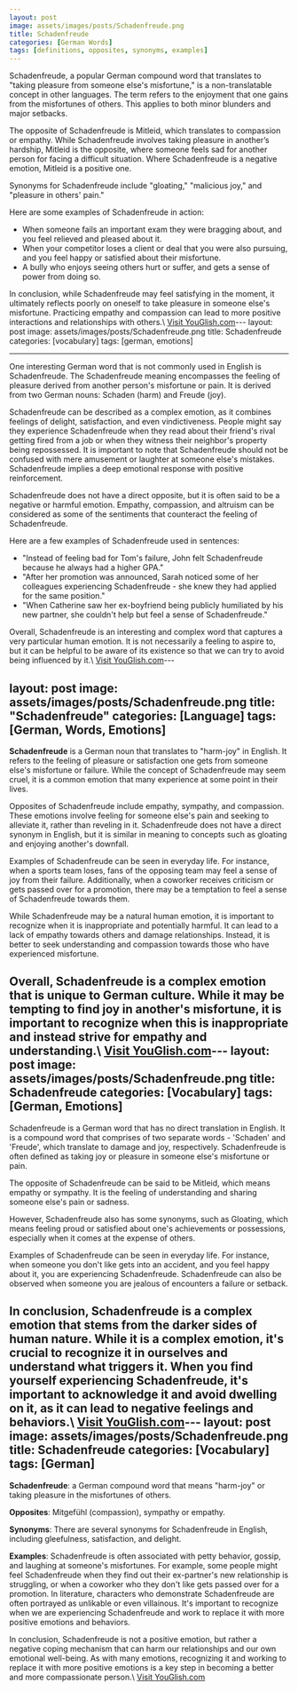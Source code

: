 ```yaml
---
layout: post
image: assets/images/posts/Schadenfreude.png
title: Schadenfreude
categories: [German Words]
tags: [definitions, opposites, synonyms, examples]
---
```


Schadenfreude, a popular German compound word that translates to "taking pleasure from someone else's misfortune," is a non-translatable concept in other languages. The term refers to the enjoyment that one gains from the misfortunes of others. This applies to both minor blunders and major setbacks.

The opposite of Schadenfreude is Mitleid, which translates to compassion or empathy. While Schadenfreude involves taking pleasure in another’s hardship, Mitleid is the opposite, where someone feels sad for another person for facing a difficult situation. Where Schadenfreude is a negative emotion, Mitleid is a positive one.

Synonyms for Schadenfreude include "gloating," "malicious joy," and "pleasure in others' pain."

Here are some examples of Schadenfreude in action: 

- When someone fails an important exam they were bragging about, and you feel relieved and pleased about it.
- When your competitor loses a client or deal that you were also pursuing, and you feel happy or satisfied about their misfortune.
- A bully who enjoys seeing others hurt or suffer, and gets a sense of power from doing so.

In conclusion, while Schadenfreude may feel satisfying in the moment, it ultimately reflects poorly on oneself to take pleasure in someone else's misfortune. Practicing empathy and compassion can lead to more positive interactions and relationships with others.\ <a id="yg-widget-0" class="youglish-widget" data-query="Schadenfreude" data-lang="german" data-components="8412" data-auto-start="0" data-bkg-color="theme_light" data-title="How%20to%20pronounce%20Schadenfreude%20in%20German"  rel="nofollow" href="https://youglish.com">Visit YouGlish.com</a><script async src="https://youglish.com/public/emb/widget.js" charset="utf-8"></script>---
layout: post
image: assets/images/posts/Schadenfreude.png
title: Schadenfreude
categories: [vocabulary]
tags: [german, emotions]

---

One interesting German word that is not commonly used in English is Schadenfreude. The Schadenfreude meaning encompasses the feeling of pleasure derived from another person's misfortune or pain. It is derived from two German nouns: Schaden (harm) and Freude (joy). 

Schadenfreude can be described as a complex emotion, as it combines feelings of delight, satisfaction, and even vindictiveness. People might say they experience Schadenfreude when they read about their friend's rival getting fired from a job or when they witness their neighbor's property being repossessed. It is important to note that Schadenfreude should not be confused with mere amusement or laughter at someone else's mistakes. Schadenfreude implies a deep emotional response with positive reinforcement.

Schadenfreude does not have a direct opposite, but it is often said to be a negative or harmful emotion. Empathy, compassion, and altruism can be considered as some of the sentiments that counteract the feeling of Schadenfreude.

Here are a few examples of Schadenfreude used in sentences:

- "Instead of feeling bad for Tom's failure, John felt Schadenfreude because he always had a higher GPA."
- "After her promotion was announced, Sarah noticed some of her colleagues experiencing Schadenfreude - she knew they had applied for the same position."
- "When Catherine saw her ex-boyfriend being publicly humiliated by his new partner, she couldn't help but feel a sense of Schadenfreude."

Overall, Schadenfreude is an interesting and complex word that captures a very particular human emotion. It is not necessarily a feeling to aspire to, but it can be helpful to be aware of its existence so that we can try to avoid being influenced by it.\ <a id="yg-widget-0" class="youglish-widget" data-query="Schadenfreude" data-lang="german" data-components="8412" data-auto-start="0" data-bkg-color="theme_light" data-title="How%20to%20pronounce%20Schadenfreude%20in%20German"  rel="nofollow" href="https://youglish.com">Visit YouGlish.com</a><script async src="https://youglish.com/public/emb/widget.js" charset="utf-8"></script>---

layout: post
image: assets/images/posts/Schadenfreude.png
title: "Schadenfreude"
categories: [Language]
tags: [German, Words, Emotions]
---

**Schadenfreude** is a German noun that translates to "harm-joy" in English. It refers to the feeling of pleasure or satisfaction one gets from someone else's misfortune or failure. While the concept of Schadenfreude may seem cruel, it is a common emotion that many experience at some point in their lives.

Opposites of Schadenfreude include empathy, sympathy, and compassion. These emotions involve feeling for someone else's pain and seeking to alleviate it, rather than reveling in it. Schadenfreude does not have a direct synonym in English, but it is similar in meaning to concepts such as gloating and enjoying another's downfall.

Examples of Schadenfreude can be seen in everyday life. For instance, when a sports team loses, fans of the opposing team may feel a sense of joy from their failure. Additionally, when a coworker receives criticism or gets passed over for a promotion, there may be a temptation to feel a sense of Schadenfreude towards them.

While Schadenfreude may be a natural human emotion, it is important to recognize when it is inappropriate and potentially harmful. It can lead to a lack of empathy towards others and damage relationships. Instead, it is better to seek understanding and compassion towards those who have experienced misfortune.

Overall, Schadenfreude is a complex emotion that is unique to German culture. While it may be tempting to find joy in another's misfortune, it is important to recognize when this is inappropriate and instead strive for empathy and understanding.\ <a id="yg-widget-0" class="youglish-widget" data-query="Schadenfreude" data-lang="german" data-components="8412" data-auto-start="0" data-bkg-color="theme_light" data-title="How%20to%20pronounce%20Schadenfreude%20in%20German"  rel="nofollow" href="https://youglish.com">Visit YouGlish.com</a><script async src="https://youglish.com/public/emb/widget.js" charset="utf-8"></script>---
layout: post
image: assets/images/posts/Schadenfreude.png
title: Schadenfreude
categories: [Vocabulary]
tags: [German, Emotions]
---

Schadenfreude is a German word that has no direct translation in English. It is a compound word that comprises of two separate words - 'Schaden' and 'Freude', which translate to damage and joy, respectively. Schadenfreude is often defined as taking joy or pleasure in someone else's misfortune or pain.

The opposite of Schadenfreude can be said to be Mitleid, which means empathy or sympathy. It is the feeling of understanding and sharing someone else's pain or sadness.

However, Schadenfreude also has some synonyms, such as Gloating, which means feeling proud or satisfied about one's achievements or possessions, especially when it comes at the expense of others.

Examples of Schadenfreude can be seen in everyday life. For instance, when someone you don't like gets into an accident, and you feel happy about it, you are experiencing Schadenfreude. Schadenfreude can also be observed when someone you are jealous of encounters a failure or setback.

In conclusion, Schadenfreude is a complex emotion that stems from the darker sides of human nature. While it is a complex emotion, it's crucial to recognize it in ourselves and understand what triggers it. When you find yourself experiencing Schadenfreude, it's important to acknowledge it and avoid dwelling on it, as it can lead to negative feelings and behaviors.\ <a id="yg-widget-0" class="youglish-widget" data-query="Schadenfreude" data-lang="german" data-components="8412" data-auto-start="0" data-bkg-color="theme_light" data-title="How%20to%20pronounce%20Schadenfreude%20in%20German"  rel="nofollow" href="https://youglish.com">Visit YouGlish.com</a><script async src="https://youglish.com/public/emb/widget.js" charset="utf-8"></script>---
layout: post
image: assets/images/posts/Schadenfreude.png
title: Schadenfreude
categories: [Vocabulary]
tags: [German]
---

**Schadenfreude**: a German compound word that means "harm-joy" or taking pleasure in the misfortunes of others. 

**Opposites**: Mitgefühl (compassion), sympathy or empathy.

**Synonyms**: There are several synonyms for Schadenfreude in English, including gleefulness, satisfaction, and delight.

**Examples**: Schadenfreude is often associated with petty behavior, gossip, and laughing at someone's misfortunes. For example, some people might feel Schadenfreude when they find out their ex-partner's new relationship is struggling, or when a coworker who they don't like gets passed over for a promotion. In literature, characters who demonstrate Schadenfreude are often portrayed as unlikable or even villainous. It's important to recognize when we are experiencing Schadenfreude and work to replace it with more positive emotions and behaviors. 

In conclusion, Schadenfreude is not a positive emotion, but rather a negative coping mechanism that can harm our relationships and our own emotional well-being. As with many emotions, recognizing it and working to replace it with more positive emotions is a key step in becoming a better and more compassionate person.\ <a id="yg-widget-0" class="youglish-widget" data-query="Schadenfreude" data-lang="german" data-components="8412" data-auto-start="0" data-bkg-color="theme_light" data-title="How%20to%20pronounce%20Schadenfreude%20in%20German"  rel="nofollow" href="https://youglish.com">Visit YouGlish.com</a><script async src="https://youglish.com/public/emb/widget.js" charset="utf-8"></script>